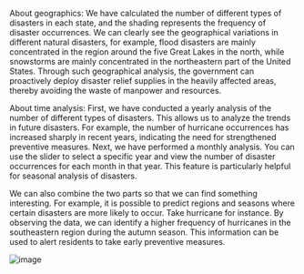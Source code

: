 About geographics:
We have calculated the number of different types of disasters in each state, and the shading represents the frequency of disaster occurrences.
We can clearly see the geographical variations in different natural disasters, for example, flood disasters are mainly concentrated in the region around the five Great Lakes in the north, while snowstorms are mainly concentrated in the northeastern part of the United States. Through such geographical analysis, the government can proactively deploy disaster relief supplies in the heavily affected areas, thereby avoiding the waste of manpower and resources.

About time analysis:
First, we have conducted a yearly analysis of the number of different types of disasters. This allows us to analyze the trends in future disasters. For example, the number of hurricane occurrences has increased sharply in recent years, indicating the need for strengthened preventive measures.
Next, we have performed a monthly analysis. You can use the slider to select a specific year and view the number of disaster occurrences for each month in that year. This feature is particularly helpful for seasonal analysis of disasters.

We can also combine the two parts so that we can find something interesting. For example, it is possible to predict regions and seasons where certain disasters are more likely to occur. Take hurricane for instance. By observing the data, we can identify a higher frequency of hurricanes in the southeastern region during the autumn season. This information can be used to alert residents to take early preventive measures.


![image](https://github.com/shaohuanwu/testgit/assets/144642786/ef129e11-b789-4bd8-9aeb-e1675b480e7a)
